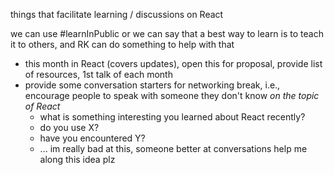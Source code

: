 things that facilitate learning / discussions on React

we can use #learnInPublic or we can say that a best way to learn is to teach it to others, and RK can do something to help with that

- this month in React (covers updates), open this for proposal, provide list of resources, 1st talk of each month
- provide some conversation starters for networking break, i.e., encourage people to speak with someone they don't know _on the topic of React_
  + what is something interesting you learned about React recently?
  + do you use X?
  + have you encountered Y?
  + ... im really bad at this, someone better at conversations help me along this idea plz
